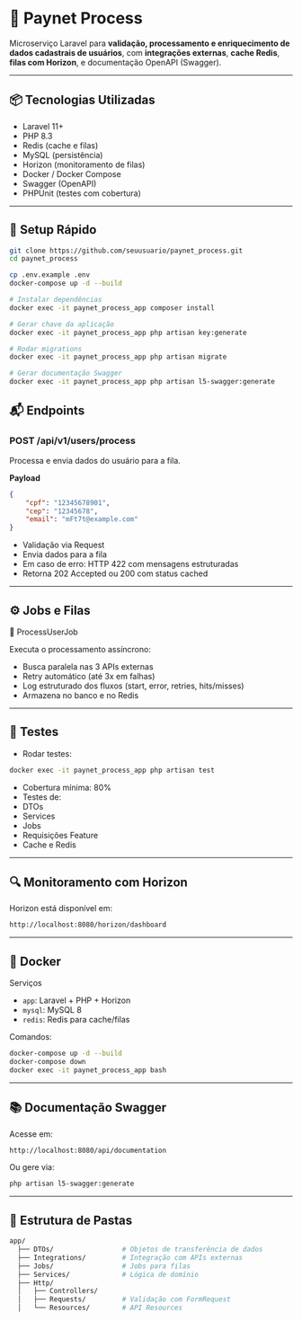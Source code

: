 # 🧠 Paynet Process

Microserviço Laravel para **validação, processamento e enriquecimento de dados cadastrais de usuários**, com **integrações externas**, **cache Redis**, **filas com Horizon**, e documentação OpenAPI (Swagger).

---

## 📦 Tecnologias Utilizadas

- Laravel 11+
- PHP 8.3
- Redis (cache e filas)
- MySQL (persistência)
- Horizon (monitoramento de filas)
- Docker / Docker Compose
- Swagger (OpenAPI)
- PHPUnit (testes com cobertura)

---

## 🚀 Setup Rápido

```bash
git clone https://github.com/seuusuario/paynet_process.git
cd paynet_process

cp .env.example .env
docker-compose up -d --build

# Instalar dependências
docker exec -it paynet_process_app composer install

# Gerar chave da aplicação
docker exec -it paynet_process_app php artisan key:generate

# Rodar migrations
docker exec -it paynet_process_app php artisan migrate

# Gerar documentação Swagger
docker exec -it paynet_process_app php artisan l5-swagger:generate
```

## 📬 Endpoints

### POST /api/v1/users/process

Processa e envia dados do usuário para a fila.

**Payload**

```json
{
    "cpf": "12345678901",
    "cep": "12345678",
    "email": "mFt7t@example.com"
}
```
 - Validação via Request
 - Envia dados para a fila
 - Em caso de erro: HTTP 422 com mensagens estruturadas
 - Retorna 202 Accepted ou 200 com status cached

---

## ⚙️ Jobs e Filas

🔄 ProcessUserJob

Executa o processamento assíncrono:

 - Busca paralela nas 3 APIs externas
 - Retry automático (até 3x em falhas)
 - Log estruturado dos fluxos (start, error, retries, hits/misses)
 - Armazena no banco e no Redis

---

## 🧪 Testes
- Rodar testes:

```bash
docker exec -it paynet_process_app php artisan test
```

- Cobertura mínima: 80%
- Testes de:
- DTOs
- Services
- Jobs
- Requisições Feature
- Cache e Redis

---

## 🔍 Monitoramento com Horizon

Horizon está disponível em:
```bash
http://localhost:8080/horizon/dashboard
```

___

## 🧱 Docker

Serviços
- `app`: Laravel + PHP + Horizon
- `mysql`: MySQL 8
- `redis`: Redis para cache/filas

Comandos:
```bash
docker-compose up -d --build
docker-compose down
docker exec -it paynet_process_app bash
```
___

## 📚 Documentação Swagger

Acesse em:
```bash
http://localhost:8080/api/documentation
```

Ou gere via:
```bash
php artisan l5-swagger:generate
```
___

## 📁 Estrutura de Pastas

```bash
app/
  ├── DTOs/                 # Objetos de transferência de dados
  ├── Integrations/         # Integração com APIs externas
  ├── Jobs/                 # Jobs para filas
  ├── Services/             # Lógica de domínio
  ├── Http/
  │   ├── Controllers/
  │   ├── Requests/         # Validação com FormRequest
  │   └── Resources/        # API Resources
```
